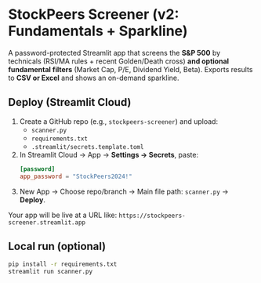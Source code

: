 # StockPeers Screener (v2: Fundamentals + Sparkline)

A password-protected Streamlit app that screens the **S&P 500** by technicals (RSI/MA rules + recent Golden/Death cross) **and optional fundamental filters** (Market Cap, P/E, Dividend Yield, Beta). Exports results to **CSV or Excel** and shows an on-demand sparkline.

## Deploy (Streamlit Cloud)
1. Create a GitHub repo (e.g., `stockpeers-screener`) and upload:
   - `scanner.py`
   - `requirements.txt`
   - `.streamlit/secrets.template.toml`
2. In Streamlit Cloud → App → **Settings → Secrets**, paste:
   ```toml
   [password]
   app_password = "StockPeers2024!"
   ```
3. New App → Choose repo/branch → Main file path: `scanner.py` → **Deploy**.

Your app will be live at a URL like: `https://stockpeers-screener.streamlit.app`

## Local run (optional)
```bash
pip install -r requirements.txt
streamlit run scanner.py
```
